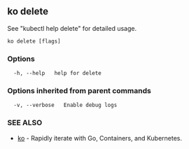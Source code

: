 ## ko delete

See "kubectl help delete" for detailed usage.

```
ko delete [flags]
```

### Options

```
  -h, --help   help for delete
```

### Options inherited from parent commands

```
  -v, --verbose   Enable debug logs
```

### SEE ALSO

* [ko](ko.md)	 - Rapidly iterate with Go, Containers, and Kubernetes.

